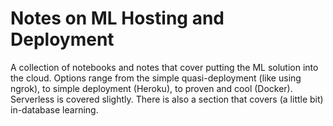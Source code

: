 # Notes on ML Hosting and Deployment
A collection of notebooks and notes that cover putting the ML solution into the cloud. Options range from the simple quasi-deployment (like using ngrok), to simple deployment (Heroku), to proven and cool (Docker). Serverless is covered slightly. There is also a section that covers (a little bit) in-database learning. 

